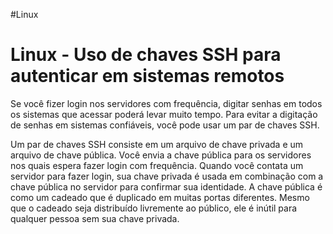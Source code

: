 #Linux 
# Linux - Uso de chaves SSH para autenticar em sistemas remotos

Se você fizer login nos servidores com frequência, digitar senhas em todos os sistemas que acessar poderá levar muito tempo. Para evitar a digitação de senhas em sistemas confiáveis, você pode usar um par de chaves SSH.

Um par de chaves SSH consiste em um arquivo de chave privada e um arquivo de chave pública. Você envia a chave pública para os servidores nos quais espera fazer login com frequência. Quando você contata um servidor para fazer login, sua chave privada é usada em combinação com a chave pública no servidor para confirmar sua identidade. A chave pública é como um cadeado que é duplicado em muitas portas diferentes. Mesmo que o cadeado seja distribuído livremente ao público, ele é inútil para qualquer pessoa sem sua chave privada.












